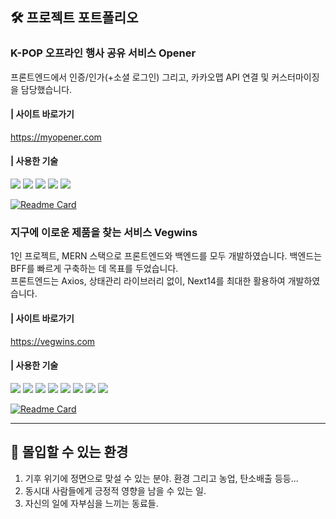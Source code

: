 ## 🛠️ 프로젝트 포트폴리오

### K-POP 오프라인 행사 공유 서비스 **Opener**
프론트엔드에서 인증/인가(+소셜 로그인) 그리고, 카카오맵 API 연결 및 커스터마이징을 담당했습니다.

#### | 사이트 바로가기
https://myopener.com
#### | 사용한 기술
<img src="https://img.shields.io/badge/typescript-3178C6?style=for-the-badge&logo=typescript&logoColor=white">  <img src="https://img.shields.io/badge/next.js-000000?style=for-the-badge&logo=next.js&logoColor=white"> <img src="https://img.shields.io/badge/tailwindcss-06B6D4?style=for-the-badge&logo=tailwindcss&logoColor=white"> <img src="https://img.shields.io/badge/ReactQuery-FF4154?style=for-the-badge&logo=ReactQuery&logoColor=white"> <img src="https://img.shields.io/badge/Amazon_AWS-232F3E?style=for-the-badge&logo=amazon-aws&logoColor=white">

[![Readme Card](https://github-readme-stats.vercel.app/api/pin/?username=P1Z7&repo=frontend&theme=react)](https://github.com/P1Z7/frontend)

### 지구에 이로운 제품을 찾는 서비스 **Vegwins**
1인 프로젝트, MERN 스택으로 프론트엔드와 백엔드를 모두 개발하였습니다. 백엔드는 BFF를 빠르게 구축하는 데 목표를 두었습니다.<br/>
프론트엔드는 Axios, 상태관리 라이브러리 없이, Next14를 최대한 활용하여 개발하였습니다.

#### | 사이트 바로가기
https://vegwins.com
#### | 사용한 기술
<img src="https://img.shields.io/badge/typescript-3178C6?style=for-the-badge&logo=typescript&logoColor=white"> <img src="https://img.shields.io/badge/next.js-000000?style=for-the-badge&logo=nextdotjs&logoColor=white"> <img src="https://img.shields.io/badge/Tailwind_CSS-06B6D4?style=for-the-badge&logo=tailwind-css&logoColor=white"> <img src="https://img.shields.io/badge/PWA-5A0FC8?style=for-the-badge&logo=PWA&logoColor=white"> <img src="https://img.shields.io/badge/Express.js-404D59?style=for-the-badge"> <img src="https://img.shields.io/badge/MongoDB-4EA94B?style=for-the-badge&logo=mongodb&logoColor=white"> <img src="https://img.shields.io/badge/Vercel-000000?style=for-the-badge&logo=vercel&logoColor=white"> <img src="https://img.shields.io/badge/Amazon_AWS-232F3E?style=for-the-badge&logo=amazon-aws&logoColor=white">

[![Readme Card](https://github-readme-stats.vercel.app/api/pin/?username=han-kimm&repo=vegwins-fe&theme=react)](https://github.com/han-kimm/vegwins-fe)

<hr/>

## 🌟 몰입할 수 있는 환경
1. 기후 위기에 정면으로 맞설 수 있는 분야. 환경 그리고 농업, 탄소배출 등등...
2. 동시대 사람들에게 긍정적 영향을 남을 수 있는 일.
3. 자신의 일에 자부심을 느끼는 동료들.
